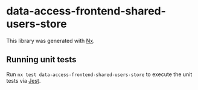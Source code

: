 # data-access-frontend-shared-users-store

This library was generated with [Nx](https://nx.dev).

## Running unit tests

Run `nx test data-access-frontend-shared-users-store` to execute the unit tests via [Jest](https://jestjs.io).
